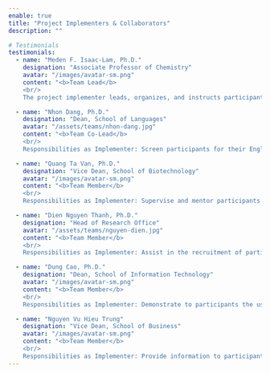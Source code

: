 ```yaml
---
enable: true
title: "Project Implementers & Collaborators"
description: ""

# Testimonials
testimonials:
  - name: "Meden F. Isaac-Lam, Ph.D."
    designation: "Associate Professor of Chemistry"
    avatar: "/images/avatar-sm.png"
    content: "<b>Team Lead</b>
    <br/>
    The project implementer leads, organizes, and instructs participants in reading and writing journal-style scientific manuscripts, providing instructions on laboratory safety, ethics, data acquisition, and manuscript submission, while coordinating team members' goals."

  - name: "Nhon Dang, Ph.D."
    designation: "Dean, School of Languages"
    avatar: "/assets/teams/nhon-dang.jpg"
    content: "<b>Team Co-Lead</b>
    <br/>
    Responsibilities as Implementer: Screen participants for their English level and assess progress of participants before and after completion of the project; teach English for academic purposes and English for science and technology."

  - name: "Quang Ta Van, Ph.D."
    designation: "Vice Dean, School of Biotechnology"
    avatar: "/images/avatar-sm.png"
    content: "<b>Team Member</b>
    <br/>
    Responsibilities as Implementer: Supervise and mentor participants on the hands-on experiments on how to degrade plastic using biological methods in the laboratory setting; recruit lab assistant to help execute experiments."

  - name: "Dien Nguyen Thanh, Ph.D."
    designation: "Head of Research Office"
    avatar: "/assets/teams/nguyen-dien.jpg"
    content: "<b>Team Member</b>
    <br/>
    Responsibilities as Implementer: Assist in the recruitment of participants from several universities in the Mekong Delta via social media."

  - name: "Dung Cao, Ph.D."
    designation: "Dean, School of Information Technology"
    avatar: "/images/avatar-sm.png"
    content: "<b>Team Member</b>
    <br/>
    Responsibilities as Implementer: Demonstrate to participants the use of computer modeling on microbial and enzymatic degradation of plastic."

  - name: "Nguyen Vu Hieu Trung"
    designation: "Vice Dean, School of Business"
    avatar: "/images/avatar-sm.png"
    content: "<b>Team Member</b>
    <br/>
    Responsibilities as Implementer: Provide information to participants the impact of green technology and clean sustainable environment on the business sector and the economy in Vietnam."
---
```

